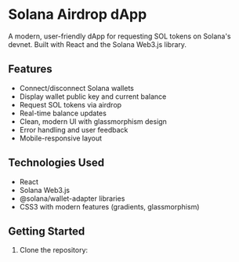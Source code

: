 # Solana Airdrop dApp

A modern, user-friendly dApp for requesting SOL tokens on Solana's devnet. Built with React and the Solana Web3.js library.

## Features

- Connect/disconnect Solana wallets
- Display wallet public key and current balance
- Request SOL tokens via airdrop
- Real-time balance updates
- Clean, modern UI with glassmorphism design
- Error handling and user feedback
- Mobile-responsive layout

## Technologies Used

- React
- Solana Web3.js
- @solana/wallet-adapter libraries
- CSS3 with modern features (gradients, glassmorphism)

## Getting Started

1. Clone the repository:
